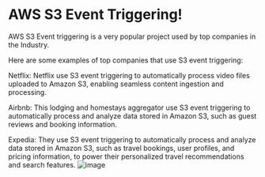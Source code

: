 # AWS S3 Event Triggering!

AWS S3 Event triggering is a very popular project used by top companies in the Industry.

Here are some examples of top companies that use S3 event triggering:

Netflix: Netflix use S3 event triggering to automatically process video files uploaded to Amazon S3, enabling seamless content ingestion and processing.

Airbnb: This lodging and homestays aggregator use S3 event triggering to automatically process and analyze data stored in Amazon S3, such as guest reviews and booking information.

Expedia: They use S3 event triggering to automatically process and analyze data stored in Amazon S3, such as travel bookings, user profiles, and pricing information, to power their personalized travel recommendations and search features.
![image](https://github.com/sankalpmax/shell-scripting-project/assets/75304658/7cf41037-8f6a-4ddb-aceb-a375f62aa2b6)
